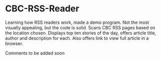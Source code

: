 # CBC-RSS-Reader
Learning how RSS readers work, made a demo program.
Not the most visually appealing, but the code is solid.
Scans CBC RSS pages based on the location chosen. Displays top ten stories of the day, offers article title, author and description for each.
Also offers link to view full article in a browser.

Comments to be added soon
